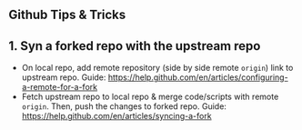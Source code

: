 Github Tips & Tricks
---

## 1. Syn a forked repo with the upstream repo

- On local repo, add remote repository (side by side remote ```origin```) link to upstream repo. Guide: https://help.github.com/en/articles/configuring-a-remote-for-a-fork 
- Fetch upstream repo to local repo & merge code/scripts with remote ```origin```. Then, push the changes to forked repo. Guide: https://help.github.com/en/articles/syncing-a-fork
